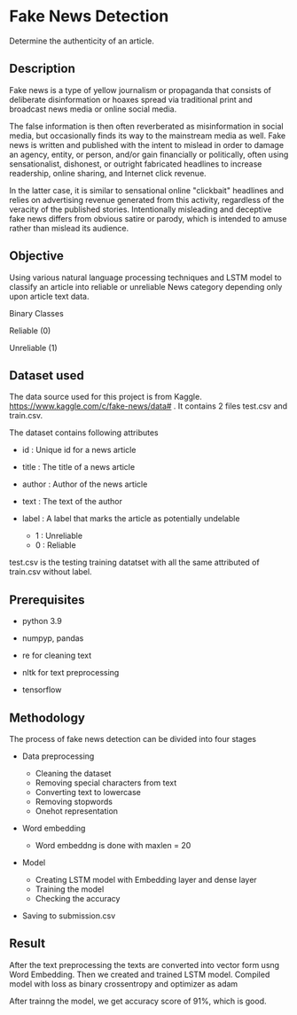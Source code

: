 
# Fake News Detection

Determine the authenticity of an article.

## Description

Fake news is a type of yellow journalism or propaganda that consists of deliberate disinformation or hoaxes spread via traditional print and broadcast news media or online social media.

The false information is then often reverberated as misinformation in social media, but occasionally finds its way to the mainstream media as well. Fake news is written and published with the intent to mislead in order to damage an agency, entity, or person, and/or gain financially or politically, often using sensationalist, dishonest, or outright fabricated headlines to increase readership, online sharing, and Internet click revenue.

In the latter case, it is similar to sensational online "clickbait" headlines and relies on advertising revenue generated from this activity, regardless of the veracity of the published stories. Intentionally misleading and deceptive fake news differs from obvious satire or parody, which is intended to amuse rather than mislead its audience.
## Objective

Using various natural language processing techniques and LSTM model to classify an article into reliable or unreliable News category depending only upon article text data.

Binary Classes

Reliable (0)

Unreliable (1)
## Dataset used

The data source used for this project is from Kaggle. https://www.kaggle.com/c/fake-news/data# . 
It contains 2 files test.csv and train.csv.

The dataset contains following attributes

- id : Unique id for a news article

- title : The title of a news article

- author : Author of the news article

- text : The text of the author

- label : A label that marks the article as potentially undelable
  
  - 1 : Unreliable
  - 0 : Reliable

test.csv is the testing training datatset with all the same attributed of train.csv without label.


## Prerequisites

- python 3.9

- numpyp, pandas

- re for cleaning text

- nltk for text preprocessing

- tensorflow
## Methodology

The process of fake news detection can be divided into four stages

- Data preprocessing
  - Cleaning the dataset
  - Removing special characters from text
  - Converting text to lowercase
  - Removing stopwords
  - Onehot representation

- Word embedding
  - Word embeddng is done with maxlen = 20

- Model
  - Creating LSTM model with Embedding layer and dense layer
  - Training the model
  - Checking the accuracy

- Saving to submission.csv  
## Result

After the text preprocessing the texts are converted into vector form usng Word Embedding.
Then we created and trained LSTM model.
Compiled model with loss as binary crossentropy and optimizer as adam

After trainng the model, we get accuracy score of 91%, which is good.
